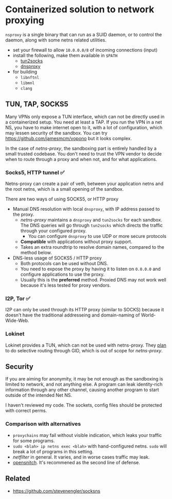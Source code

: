 # Containerized solution to network proxying

`nsproxy` is a single binary that can run as a SUID daemon, or to control the daemon, along with some netns related utilities. 

- set your firewall to allow `10.0.0.0/8` of incoming connections (input)
- install the following, make them available in `$PATH`
  - [tun2socks](https://github.com/xjasonlyu/tun2socks)
  - [dnsproxy](https://github.com/AdguardTeam/dnsproxy)
- for building
  - `libnftnl`
  - `libmnl`
  - `clang` 

## TUN, TAP, SOCKS5

Many VPNs only expose a TUN interface, which can not be directly used in a containerized setup. You need at least a TAP. If you run the VPN in a net NS, you have to make internet open to it, with a lot of configuration, which may lessen security of the sandbox. You can try https://github.com/jamesmcm/vopono but it looks complex.

In the case of *netns-proxy*, the sandboxing part is entirely handled by a small trusted codebase. You don't need to trust the VPN vendor to decide when to route through a proxy and when not, and for what applications.

### Socks5, HTTP tunnel ✅

Netns-proxy can create a pair of veth, between your application netns and the root netns, which is a small opening of the sandbox.

There are two ways of using SOCKS5, or HTTP proxy

- Manual DNS resolution with local `dnsproxy`, with IP address passed to the proxy.
  - *netns-proxy* maintains a `dnsproxy` and `tun2socks` for each sandbox. The DNS queries will go through `tun2socks` which directs the traffic through your configured proxy.
    - You can configure `dnsproxy` to use UDP or more secure protocols
  - **Compatible** with applications without proxy support.
  - Takes an extra roundtrip to resolve domain names, compared to the method below.
- DNS-less usage of SOCKS5 / HTTP proxy
  - Both protocols can be used without DNS. 
  - You need to expose the proxy by having it to listen on `0.0.0.0` and configure applications to use the proxy.
  - Usually this is the **preferred** method. Proxied DNS may not work well because it's less tested for proxy vendors.

### I2P, Tor ✅

I2P can only be used through its HTTP proxy (similar to SOCKS) because it doesn't have the traditional addresseing and domain-naming of World-Wide-Web.

### Lokinet

Lokinet provides a TUN, which can not be used with netns-proxy. They [plan](https://github.com/oxen-io/lokinet/issues/2140) to do selective routing through GID, which is out of scope for *netns-proxy*.

## Security

If you are aiming for anonymity, it may be not enough as the sandboxing is limited to network, and not anything else. A program can leak identity-rich information through any other channel, causing another program to start outside of the intended Net NS.

I haven't reviewed my code. The sockets, config files should be protected with correct perms.

### Comparison with alternatives

- `proxychains` may fail without visible indication, which leaks your traffic for some programs.
- `sudo <blah> ip netns exec <blah>` with hand-configured netns. `sudo` will break a lot of programs in this setting.
- *netfilter* in general. It varies, and in worse cases traffic may leak.
- [opensnitch](https://github.com/evilsocket/opensnitch). It's recommened as the second line of defense.

## Related

- https://github.com/stevenengler/socksns

